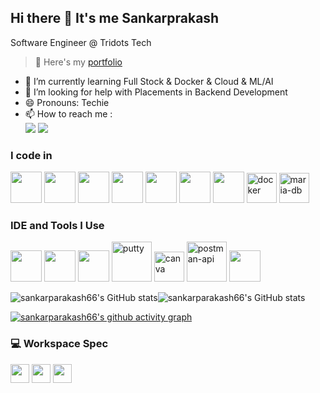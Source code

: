 ## Hi there 👋 It's me Sankarprakash

Software Engineer @ Tridots Tech
> 🔭 Here's my [portfolio](http://myid.epizy.com)               

- 🌱 I’m currently learning Full Stock & Docker & Cloud & ML/AI
- 🤔 I’m looking for help with Placements in Backend Development
- 😄 Pronouns: Techie
- 📫 How to reach me :
<br /> [<img src="https://img.shields.io/badge/Twitter-1DA1F2?style=for-the-badge&logo=twitter&logoColor=white" />](https://twitter.com/SankarPrakash66) [<img src="https://img.shields.io/badge/LinkedIn-0077B5?style=for-the-badge&logo=linkedin&logoColor=white" />](https://www.linkedin.com/in/sankar-prakash-62456024a/)


### I code in
<img height="50" width="50" src="https://img.icons8.com/color/48/000000/python.png" /> <img height="50" width="50" src="https://img.icons8.com/color/48/000000/c-plus-plus-logo.png" /> <img height="50" width="50" src="https://img.icons8.com/color/48/000000/html-5.png" /> <img height="50" width="50" src="https://img.icons8.com/color/48/000000/css3.png" /> <img height="50" width="50" src="https://img.icons8.com/color/48/000000/bootstrap.png" />
<img height="50" width="50" src="https://img.icons8.com/color/48/000000/javascript.png"/> <img height="50" width="50" src="https://img.icons8.com/color/48/000000/mysql-logo.png"/> <img width="48" height="48" src="https://img.icons8.com/fluency/48/docker.png" alt="docker"/> <img width="48" height="48" src="https://img.icons8.com/color/48/maria-db.png" alt="maria-db"/>

### IDE and Tools I Use
<img height="50" width="50" src="https://img.icons8.com/color/48/000000/visual-studio-code-2019.png"/> <img height="50" width="50" src="https://img.icons8.com/color/48/000000/pycharm.png"/> <img height="50" width="50" src="https://img.icons8.com/color/50/000000/git.png"/> <img width="64" height="64" src="https://img.icons8.com/dusk/64/putty.png" alt="putty"/> <img width="48" height="48" src="https://img.icons8.com/fluency/48/canva.png" alt="canva"/> <img width="64" height="64" src="https://img.icons8.com/dusk/64/postman-api.png" alt="postman-api"/> <img height="50" width="50" src="https://img.icons8.com/color/48/000000/figma--v1.png"/>

![sankarparakash66's GitHub stats](https://github-readme-stats.vercel.app/api?username=sankarparakash66&theme=dark&show_icons=true&&hide=issues,contribs)![sankarparakash66's GitHub stats](https://github-readme-stats.vercel.app/api/top-langs/?username=sankarparakash66&theme=blue-green)

[![sankarparakash66's github activity graph](https://github-readme-activity-graph.vercel.app/graph?username=sankarparakash66&bg_color=000000&color=ffffff&line=51f565&point=ffffff&area=true&hide_border=true)](https://github.com/ashutosh00710/github-readme-activity-graph)


### 💻 Workspace Spec
<img height="30" src="https://img.shields.io/badge/Lenovo-Ideapad_320S-ED1C24?style=for-the-badge"/> <img height="30" src="https://img.shields.io/badge/NVIDIA-GeForce_920MX-76B900?style=for-the-badge&logo=nvidia&logoColor=white"/>  <img height="30" src="https://img.shields.io/badge/Intel®-i3_7100U-ED1C24?style=for-the-badge"/> 
